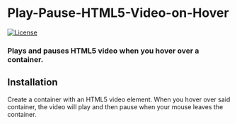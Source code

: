 # Play-Pause-HTML5-Video-on-Hover

[![License](http://img.shields.io/badge/License-MIT-blue.svg)](http://opensource.org/licenses/MIT)

### Plays and pauses HTML5 video when you hover over a container.

Installation
------------
Create a container with an HTML5 video element. When you hover over said container, the video will play and then pause when your mouse leaves the container.
